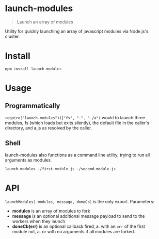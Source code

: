 # launch-modules

> Launch an array of modules

Utility for quickly launching an array of javascript modules via Node.js's cluster.

# Install

`npm install launch-modules`

# Usage

## Programmatically

`require("launch-modules")(["fs", ".", "./a")` would to launch three modules, fs (which loads but exits silently), the default file in the caller's directory, and a.js as resolved by the caller.

## Shell

launch-modules also functions as a command line utility, trying to run all arguments as modules.

`launch-modules ./first-module.js ./second-module.js`

# API

`launchModules( modules, message, doneCb)` is the only export. Parameters:

* **modules** is an array of modules to fork
* **message** is an optional additional message payload to send to the workers when they launch
* **doneCb(err)** is an optional callback fired,
  a. with an `err` of the first module not,
  a. or with no arguments if all modules are forked.

